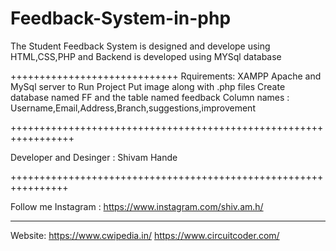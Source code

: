 # Feedback-System-in-php
The Student Feedback System is designed and develope using HTML,CSS,PHP and Backend is developed using MYSql database

+++++++++++++++++++++++++++++
Rquirements:
            XAMPP Apache and MySql server to Run Project 
            Put image along with .php files
            Create database named FF and the table named feedback 
            Column names : Username,Email,Address,Branch,suggestions,improvement
            
+++++++++++++++++++++++++++++++++++++++++++++++++++++++++++++++++            
            
Developer and Desinger : Shivam Hande

++++++++++++++++++++++++++++++++++++++++++++++++++++++++++++++++


Follow me Instagram : https://www.instagram.com/shiv.am.h/
****************************************************************
Website: https://www.cwipedia.in/
         https://www.circuitcoder.com/
